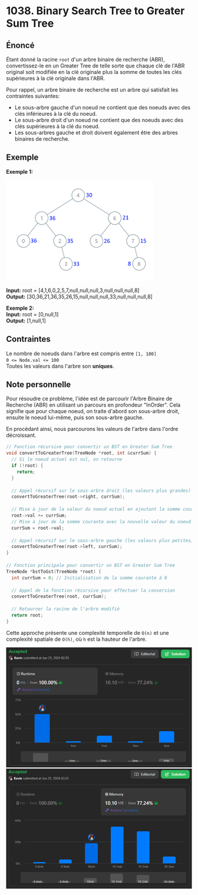 # 1038. Binary Search Tree to Greater Sum Tree

## Énoncé

Étant donné la racine `root` d'un arbre binaire de recherche (ABR), convertissez-le en un Greater Tree de telle sorte que chaque clé de l'ABR original soit modifiée en la clé originale plus la somme de toutes les clés supérieures à la clé originale dans l'ABR.

Pour rappel, un arbre binaire de recherche est un arbre qui satisfait les contraintes suivantes:

- Le sous-arbre gauche d'un noeud ne contient que des noeuds avec des clés inférieures à la clé du noeud.
- Le sous-arbre droit d'un noeud ne contient que des noeuds avec des clés supérieures à la clé du noeud.
- Les sous-arbres gauche et droit doivent également être des arbres binaires de recherche.

## Exemple

**Exemple 1:**

<img width=400px height=273px src="./imgs/img1.png"/>

**Input:** root = [4,1,6,0,2,5,7,null,null,null,3,null,null,null,8]  
**Output:** [30,36,21,36,35,26,15,null,null,null,33,null,null,null,8]

**Exemple 2:**  
**Input:** root = [0,null,1]  
**Output:** [1,null,1]

## Contraintes

Le nombre de noeuds dans l'arbre est compris entre `[1, 100]`  
`0 <= Node.val <= 100`  
Toutes les valeurs dans l'arbre son **uniques**.

## Note personnelle

Pour résoudre ce problème, l'idée est de parcourir l'Arbre Binaire de Recherche (ABR) en utilisant un parcours en profondeur "InOrder". Cela signifie que pour chaque noeud, on traite d'abord son sous-arbre droit, ensuite le noeud lui-même, puis son sous-arbre gauche.

En procédant ainsi, nous parcourons les valeurs de l'arbre dans l'ordre décroissant.

```cpp
// Fonction récursive pour convertir un BST en Greater Sum Tree
void convertToGreaterTree(TreeNode *root, int &currSum) {
  // Si le noeud actuel est nul, on retourne
  if (!root) {
    return;
  }

  // Appel récursif sur le sous-arbre droit (les valeurs plus grandes)
  convertToGreaterTree(root->right, currSum);

  // Mise à jour de la valeur du noeud actuel en ajoutant la somme courante
  root->val += currSum;
  // Mise à jour de la somme courante avec la nouvelle valeur du noeud
  currSum = root->val;

  // Appel récursif sur le sous-arbre gauche (les valeurs plus petites)
  convertToGreaterTree(root->left, currSum);
}

// Fonction principale pour convertir un BST en Greater Sum Tree
TreeNode *bstToGst(TreeNode *root) {
  int currSum = 0; // Initialisation de la somme courante à 0

  // Appel de la fonction récursive pour effectuer la conversion
  convertToGreaterTree(root, currSum);

  // Retourner la racine de l'arbre modifié
  return root;
}
```

Cette approche présente une complexité temporelle de `O(n)` et une complexité spatiale de `O(h)`, où `h` est la hauteur de l'arbre.

<img src="./imgs/runtime.png"/>
<img src="./imgs/memory.png"/>
